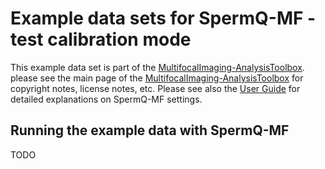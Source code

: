 ﻿# Example data sets for SpermQ-MF - test calibration mode
This example data set is part of the [MultifocalImaging-AnalysisToolbox](https://github.com/hansenjn/MultifocalImaging-AnalysisToolbox).  please see the main page of the [MultifocalImaging-AnalysisToolbox](https://github.com/hansenjn/MultifocalImaging-AnalysisToolbox) for copyright notes, license notes, etc. Please see also the [User Guide](https://github.com/hansenjn/MultifocalImaging-AnalysisToolbox/tree/master/User%20Guide) for detailed explanations on SpermQ-MF settings.

## Running the example data with SpermQ-MF
TODO
